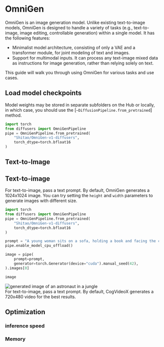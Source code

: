 <!--Copyright 2024 The HuggingFace Team. All rights reserved.

Licensed under the Apache License, Version 2.0 (the "License"); you may not use this file except in compliance with
the License. You may obtain a copy of the License at

http://www.apache.org/licenses/LICENSE-2.0

Unless required by applicable law or agreed to in writing, software distributed under the License is distributed on
an "AS IS" BASIS, WITHOUT WARRANTIES OR CONDITIONS OF ANY KIND, either express or implied. See the License for the
specific language governing permissions and limitations under the License.
-->
# OmniGen

OmniGen is an image generation model. Unlike existing text-to-image models, OmniGen is designed to handle a variety of tasks (e.g., text-to-image, image editing, controllable generation) within a single model. It has the following features:
- Minimalist model architecture, consisting of only a VAE and a transformer module, for joint modeling of text and images.
- Support for multimodal inputs. It can process any text-image mixed data as instructions for image generation, rather than relying solely on text.

This guide will walk you through using OmniGen for various tasks and use cases.

## Load model checkpoints
Model weights may be stored in separate subfolders on the Hub or locally, in which case, you should use the [`~DiffusionPipeline.from_pretrained`] method.

```py
import torch
from diffusers import OmniGenPipeline
pipe = OmniGenPipeline.from_pretrained(
    "Shitao/OmniGen-v1-diffusers",
    torch_dtype=torch.bfloat16
)
```


## Text-to-Image


## Text-to-image

For text-to-image, pass a text prompt. By default, OmniGen generates a 1024x1024 image. 
You can try setting the `height` and `width` parameters to generate images with different size.

```py
import torch
from diffusers import OmniGenPipeline
pipe = OmniGenPipeline.from_pretrained(
    "Shitao/OmniGen-v1-diffusers",
    torch_dtype=torch.bfloat16
)

prompt = "A young woman sits on a sofa, holding a book and facing the camera. She wears delicate silver hoop earrings adorned with tiny, sparkling diamonds that catch the light, with her long chestnut hair cascading over her shoulders. Her eyes are focused and gentle, framed by long, dark lashes. She is dressed in a cozy cream sweater, which complements her warm, inviting smile. Behind her, there is a table with a cup of water in a sleek, minimalist blue mug. The background is a serene indoor setting with soft natural light filtering through a window, adorned with tasteful art and flowers, creating a cozy and peaceful ambiance. 4K, HD."
pipe.enable_model_cpu_offload()

image = pipe(
    prompt=prompt,
    generator=torch.Generator(device="cuda").manual_seed(42),
).images[0]

image
```
<div class="flex justify-center">
    <img src="https://github.com/VectorSpaceLab/OmniGen/blob/main/imgs/demo_cases/t2i_woman_with_book.png" alt="generated image of an astronaut in a jungle"/>
</div>
For text-to-image, pass a text prompt. By default, CogVideoX generates a 720x480 video for the best results.



## Optimization

### inference speed

### Memory 